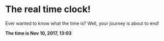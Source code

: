 # The real time clock!

Ever wanted to know what the time is? Well, your journey is about to end!

**The time is Nov 10, 2017, 13:03**